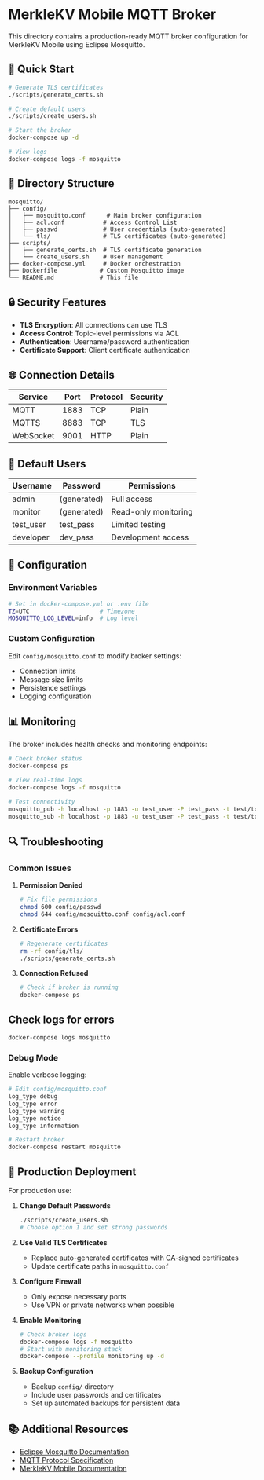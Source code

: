 # MerkleKV Mobile MQTT Broker

This directory contains a production-ready MQTT broker configuration for MerkleKV Mobile using Eclipse Mosquitto.

## 🚀 Quick Start

```bash
# Generate TLS certificates
./scripts/generate_certs.sh

# Create default users
./scripts/create_users.sh

# Start the broker
docker-compose up -d

# View logs
docker-compose logs -f mosquitto
```

## 📁 Directory Structure

```text
mosquitto/
├── config/
│   ├── mosquitto.conf      # Main broker configuration
│   ├── acl.conf           # Access Control List
│   ├── passwd             # User credentials (auto-generated)
│   └── tls/               # TLS certificates (auto-generated)
├── scripts/
│   ├── generate_certs.sh  # TLS certificate generation
│   └── create_users.sh    # User management
├── docker-compose.yml     # Docker orchestration
├── Dockerfile            # Custom Mosquitto image
└── README.md             # This file
```

## 🔒 Security Features

- **TLS Encryption**: All connections can use TLS
- **Access Control**: Topic-level permissions via ACL
- **Authentication**: Username/password authentication
- **Certificate Support**: Client certificate authentication

## 🌐 Connection Details

| Service | Port | Protocol | Security |
|---------|------|----------|----------|
| MQTT    | 1883 | TCP      | Plain    |
| MQTTS   | 8883 | TCP      | TLS      |
| WebSocket | 9001 | HTTP   | Plain    |

## 👥 Default Users

| Username | Password | Permissions |
|----------|----------|-------------|
| admin | (generated) | Full access |
| monitor | (generated) | Read-only monitoring |
| test_user | test_pass | Limited testing |
| developer | dev_pass | Development access |

## 🔧 Configuration

### Environment Variables

```bash
# Set in docker-compose.yml or .env file
TZ=UTC                    # Timezone
MOSQUITTO_LOG_LEVEL=info  # Log level
```

### Custom Configuration

Edit `config/mosquitto.conf` to modify broker settings:

- Connection limits
- Message size limits
- Persistence settings
- Logging configuration

## 📊 Monitoring

The broker includes health checks and monitoring endpoints:

```bash
# Check broker status
docker-compose ps

# View real-time logs
docker-compose logs -f mosquitto

# Test connectivity
mosquitto_pub -h localhost -p 1883 -u test_user -P test_pass -t test/topic -m "Hello"
mosquitto_sub -h localhost -p 1883 -u test_user -P test_pass -t test/topic
```

## 🔍 Troubleshooting

### Common Issues

1. **Permission Denied**

   ```bash
   # Fix file permissions
   chmod 600 config/passwd
   chmod 644 config/mosquitto.conf config/acl.conf
   ```

2. **Certificate Errors**

   ```bash
   # Regenerate certificates
   rm -rf config/tls/
   ./scripts/generate_certs.sh
   ```

3. **Connection Refused**

   ```bash
   # Check if broker is running
   docker-compose ps
   ```

## Check logs for errors

   ```bash
   docker-compose logs mosquitto
   ```

### Debug Mode

Enable verbose logging:

```bash
# Edit config/mosquitto.conf
log_type debug
log_type error
log_type warning
log_type notice
log_type information

# Restart broker
docker-compose restart mosquitto
```

## 🔄 Production Deployment

For production use:

1. **Change Default Passwords**

   ```bash
   ./scripts/create_users.sh
   # Choose option 1 and set strong passwords
   ```

2. **Use Valid TLS Certificates**
   - Replace auto-generated certificates with CA-signed certificates
   - Update certificate paths in `mosquitto.conf`

3. **Configure Firewall**
   - Only expose necessary ports
   - Use VPN or private networks when possible

4. **Enable Monitoring**

   ```bash
   # Check broker logs
   docker-compose logs -f mosquitto
   # Start with monitoring stack
   docker-compose --profile monitoring up -d
   ```

5. **Backup Configuration**
   - Backup `config/` directory
   - Include user passwords and certificates
   - Set up automated backups for persistent data

## 📚 Additional Resources

- [Eclipse Mosquitto Documentation](https://mosquitto.org/documentation/)
- [MQTT Protocol Specification](https://mqtt.org/mqtt-specification/)
- [MerkleKV Mobile Documentation](../../docs/)
